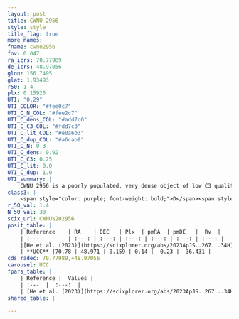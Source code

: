 ```yaml
---
layout: post
title: CWNU 2956
style: style
title_flag: true
more_names: 
fname: cwnu2956
fov: 0.047
ra_icrs: 70.77989
de_icrs: 48.97056
glon: 156.7495
glat: 1.93493
r50: 1.4
plx: 0.15925
UTI: "0.29"
UTI_COLOR: "#fee0c7"
UTI_C_N_COL: "#fee2c7"
UTI_C_dens_COL: "#add7c0"
UTI_C_C3_COL: "#fdd7c3"
UTI_C_lit_COL: "#e0a6b3"
UTI_C_dup_COL: "#a6cab9"
UTI_C_N: 0.3
UTI_C_dens: 0.92
UTI_C_C3: 0.25
UTI_C_lit: 0.0
UTI_C_dup: 1.0
UTI_summary: |
    CWNU 2956 is a poorly populated, very dense object of low C3 quality. It was recently reported in the literature.
class3: |
    <span style="color: purple; font-weight: bold;">D</span><span style="color: #FFC300; font-weight: bold;">B</span>
r_50_val: 1.4
N_50_val: 30
scix_url: CWNU%202956
posit_table: |
    | Reference    | RA    | DEC   | Plx  | pmRA  | pmDE   |  Rv  |
    | :---         | :---: | :---: | :---: | :---: | :---: | :---: |
    |[He et al. (2023)](https://scixplorer.org/abs/2023ApJS..267...34H) | 70.778 | 48.971 | 0.149 | 0.14 | -0.222 | -36.43 |
    | **UCC** |70.78 | 48.971 | 0.159 | 0.14 | -0.23 | -36.431 | 
cds_radec: 70.77989,+48.97056
carousel: UCC
fpars_table: |
    | Reference |  Values |
    | :---  |  :---:  |
    | [He et al. (2023)](https://scixplorer.org/abs/2023ApJS..267...34H) | `A0=2.8, m-M=13.5, logA=8.6` |
shared_table: |
    
---
```

